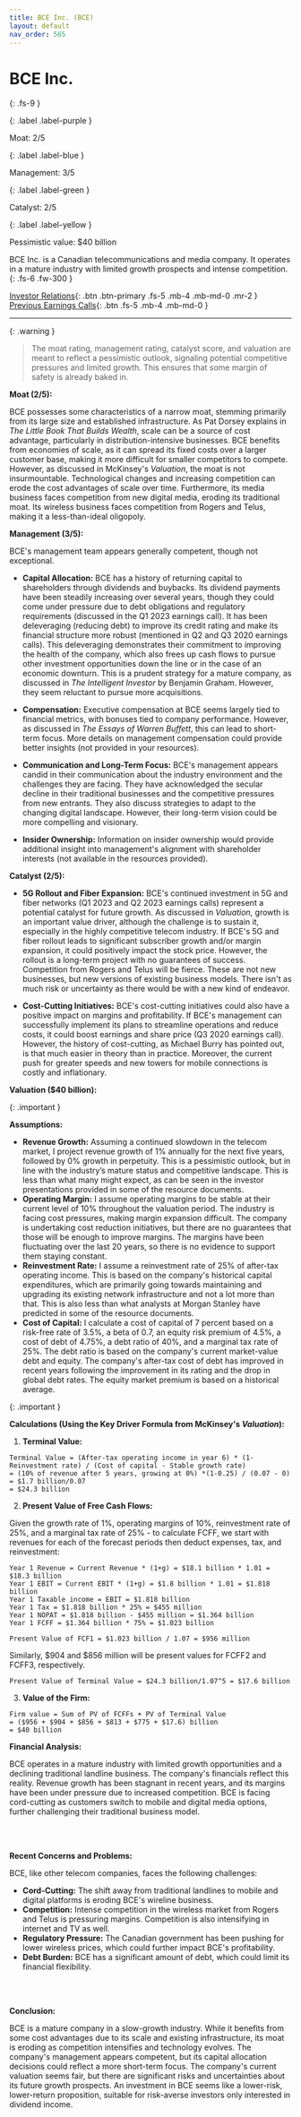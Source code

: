 ```yaml
---
title: BCE Inc. (BCE)
layout: default
nav_order: 565
---
```


# BCE Inc.
{: .fs-9 }

{: .label .label-purple }

Moat: 2/5

{: .label .label-blue }

Management: 3/5

{: .label .label-green }

Catalyst: 2/5

{: .label .label-yellow }

Pessimistic value: $40 billion

BCE Inc. is a Canadian telecommunications and media company. It operates in a mature industry with limited growth prospects and intense competition.
{: .fs-6 .fw-300 }

[Investor Relations](https://www.google.com/search?q=BCE+investor+relations){: .btn .btn-primary .fs-5 .mb-4 .mb-md-0 .mr-2 }
[Previous Earnings Calls](https://discountingcashflows.com/company/BCE/transcripts/){: .btn .fs-5 .mb-4 .mb-md-0 }

---

{: .warning } 
>The moat rating, management rating, catalyst score, and valuation are meant to reflect a pessimistic outlook, signaling potential competitive pressures and limited growth. This ensures that some margin of safety is already baked in.


**Moat (2/5):**

BCE possesses some characteristics of a narrow moat, stemming primarily from its large size and established infrastructure. As Pat Dorsey explains in *The Little Book That Builds Wealth*, scale can be a source of cost advantage, particularly in distribution-intensive businesses. BCE benefits from economies of scale, as it can spread its fixed costs over a larger customer base, making it more difficult for smaller competitors to compete. However, as discussed in McKinsey's *Valuation*, the moat is not insurmountable. Technological changes and increasing competition can erode the cost advantages of scale over time. Furthermore, its media business faces competition from new digital media, eroding its traditional moat. Its wireless business faces competition from Rogers and Telus, making it a less-than-ideal oligopoly. 


**Management (3/5):**

BCE's management team appears generally competent, though not exceptional.

* **Capital Allocation:**  BCE has a history of returning capital to shareholders through dividends and buybacks. Its dividend payments have been steadily increasing over several years, though they could come under pressure due to debt obligations and regulatory requirements (discussed in the Q1 2023 earnings call).  It has been deleveraging (reducing debt) to improve its credit rating and make its financial structure more robust (mentioned in Q2 and Q3 2020 earnings calls). This deleveraging demonstrates their commitment to improving the health of the company, which also frees up cash flows to pursue other investment opportunities down the line or in the case of an economic downturn. This is a prudent strategy for a mature company, as discussed in *The Intelligent Investor* by Benjamin Graham. However, they seem reluctant to pursue more acquisitions.

* **Compensation:** Executive compensation at BCE seems largely tied to financial metrics, with bonuses tied to company performance. However, as discussed in *The Essays of Warren Buffett*, this can lead to short-term focus.  More details on management compensation could provide better insights (not provided in your resources).

* **Communication and Long-Term Focus:** BCE's management appears candid in their communication about the industry environment and the challenges they are facing.  They have acknowledged the secular decline in their traditional businesses and the competitive pressures from new entrants. They also discuss strategies to adapt to the changing digital landscape.  However, their long-term vision could be more compelling and visionary.

* **Insider Ownership:**  Information on insider ownership would provide additional insight into management's alignment with shareholder interests (not available in the resources provided).

**Catalyst (2/5):**

* **5G Rollout and Fiber Expansion:** BCE's continued investment in 5G and fiber networks (Q1 2023 and Q2 2023 earnings calls) represent a potential catalyst for future growth. As discussed in *Valuation*, growth is an important value driver, although the challenge is to sustain it, especially in the highly competitive telecom industry. If BCE's 5G and fiber rollout leads to significant subscriber growth and/or margin expansion, it could positively impact the stock price. However, the rollout is a long-term project with no guarantees of success. Competition from Rogers and Telus will be fierce. These are not new businesses, but new versions of existing business models. There isn't as much risk or uncertainty as there would be with a new kind of endeavor.

* **Cost-Cutting Initiatives:**  BCE's cost-cutting initiatives could also have a positive impact on margins and profitability. If BCE's management can successfully implement its plans to streamline operations and reduce costs, it could boost earnings and share price (Q3 2020 earnings call). However, the history of cost-cutting, as Michael Burry has pointed out, is that much easier in theory than in practice. Moreover, the current push for greater speeds and new towers for mobile connections is costly and inflationary.

**Valuation ($40 billion):**

{: .important }

**Assumptions:**

* **Revenue Growth:**  Assuming a continued slowdown in the telecom market, I project revenue growth of 1% annually for the next five years, followed by 0% growth in perpetuity. This is a pessimistic outlook, but in line with the industry’s mature status and competitive landscape. This is less than what many might expect, as can be seen in the investor presentations provided in some of the resource documents.
* **Operating Margin:** I assume operating margins to be stable at their current level of 10% throughout the valuation period. The industry is facing cost pressures, making margin expansion difficult. The company is undertaking cost reduction initiatives, but there are no guarantees that those will be enough to improve margins. The margins have been fluctuating over the last 20 years, so there is no evidence to support them staying constant.
* **Reinvestment Rate:** I assume a reinvestment rate of 25% of after-tax operating income. This is based on the company's historical capital expenditures, which are primarily going towards maintaining and upgrading its existing network infrastructure and not a lot more than that. This is also less than what analysts at Morgan Stanley have predicted in some of the resource documents.
* **Cost of Capital:** I calculate a cost of capital of 7 percent based on a risk-free rate of 3.5%, a beta of 0.7, an equity risk premium of 4.5%, a cost of debt of 4.75%, a debt ratio of 40%, and a marginal tax rate of 25%. The debt ratio is based on the company's current market-value debt and equity. The company's after-tax cost of debt has improved in recent years following the improvement in its rating and the drop in global debt rates. The equity market premium is based on a historical average.

{: .important }

**Calculations (Using the Key Driver Formula from McKinsey's *Valuation*):**

1. **Terminal Value:**

```
Terminal Value = (After-tax operating income in year 6) * (1-Reinvestment rate) / (Cost of capital - Stable growth rate)
= (10% of revenue after 5 years, growing at 0%) *(1-0.25) / (0.07 - 0)
= $1.7 billion/0.07
= $24.3 billion
```
2. **Present Value of Free Cash Flows:**

Given the growth rate of 1%, operating margins of 10%, reinvestment rate of 25%, and a marginal tax rate of 25% - to calculate FCFF, we start with revenues for each of the forecast periods then deduct expenses, tax, and reinvestment:
```
Year 1 Revenue = Current Revenue * (1+g) = $18.1 billion * 1.01 = $18.3 billion
Year 1 EBIT = Current EBIT * (1+g) = $1.8 billion * 1.01 = $1.818 billion
Year 1 Taxable income = EBIT = $1.818 billion
Year 1 Tax = $1.818 billion * 25% = $455 million
Year 1 NOPAT = $1.818 billion - $455 million = $1.364 billion
Year 1 FCFF = $1.364 billion * 75% = $1.023 billion

Present Value of FCF1 = $1.023 billion / 1.07 = $956 million

```
Similarly, $904 and $856 million will be present values for FCFF2 and FCFF3, respectively.
```
Present Value of Terminal Value = $24.3 billion/1.07^5 = $17.6 billion
```
3. **Value of the Firm:**
```
Firm value = Sum of PV of FCFFs + PV of Terminal Value
= ($956 + $904 + $856 + $813 + $775 + $17.6) billion
= $40 billion
```

**Financial Analysis:**

BCE operates in a mature industry with limited growth opportunities and a declining traditional landline business. The company's financials reflect this reality. Revenue growth has been stagnant in recent years, and its margins have been under pressure due to increased competition. BCE is facing cord-cutting as customers switch to mobile and digital media options, further challenging their traditional business model. 

<br>
<br>


**Recent Concerns and Problems:**

BCE, like other telecom companies, faces the following challenges:

* **Cord-Cutting:**  The shift away from traditional landlines to mobile and digital platforms is eroding BCE's wireline business. 
* **Competition:**  Intense competition in the wireless market from Rogers and Telus is pressuring margins. Competition is also intensifying in internet and TV as well. 
* **Regulatory Pressure:** The Canadian government has been pushing for lower wireless prices, which could further impact BCE's profitability.
* **Debt Burden:**  BCE has a significant amount of debt, which could limit its financial flexibility. 

<br>
<br>

**Conclusion:**

BCE is a mature company in a slow-growth industry. While it benefits from some cost advantages due to its scale and existing infrastructure, its moat is eroding as competition intensifies and technology evolves. The company's management appears competent, but its capital allocation decisions could reflect a more short-term focus. The company's current valuation seems fair, but there are significant risks and uncertainties about its future growth prospects. An investment in BCE seems like a lower-risk, lower-return proposition, suitable for risk-averse investors only interested in dividend income.